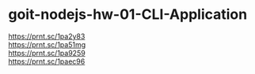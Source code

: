 # goit-nodejs-hw-01-CLI-Application

https://prnt.sc/1pa2y83 <br/>
https://prnt.sc/1pa51mg <br/>
https://prnt.sc/1pa9259 <br/>
https://prnt.sc/1paec96 <br/>
